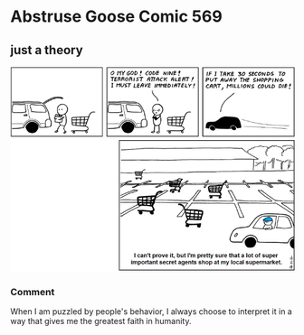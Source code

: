 # Abstruse Goose Comic 569
## just a theory

![image](my_comics_only_address_the_most_pressing_issues_facing_humanity.png)
### Comment
When I am puzzled by people's behavior, I always choose to interpret it in a way that gives me the greatest faith in humanity.
